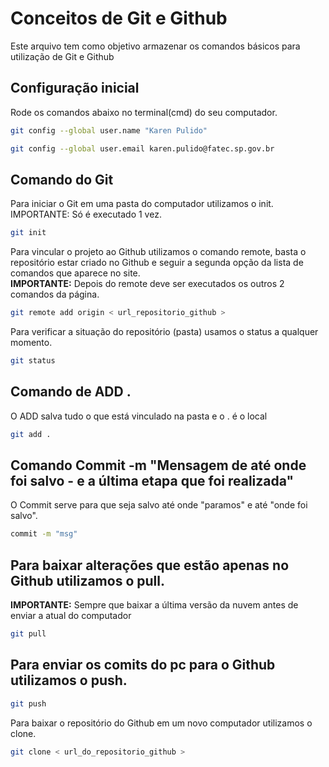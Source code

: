 # Conceitos de Git e Github
Este arquivo tem como objetivo armazenar os comandos básicos para utilização de Git e Github

## Configuração inicial 
Rode os comandos abaixo no terminal(cmd) do seu computador.
```bash
git config --global user.name "Karen Pulido"

git config --global user.email karen.pulido@fatec.sp.gov.br
```

## Comando do Git
Para iniciar o Git em uma pasta do computador utilizamos o init.
IMPORTANTE: Só é executado 1 vez.
```bash
git init
```

Para vincular o projeto ao Github utilizamos o comando remote, basta o repositório estar criado no Github e seguir a segunda opção da lista de comandos que aparece no site.<br>
**IMPORTANTE:** Depois do remote deve ser executados os outros 2 comandos da página.
```bash
git remote add origin < url_repositorio_github >
```


Para verificar a situação do repositório (pasta) usamos o status a qualquer momento.
```bash
git status
```

## Comando de ADD .
O ADD salva tudo o que está vinculado na pasta e o . é o local
```bash
git add .
``` 

## Comando Commit -m "Mensagem de até onde foi salvo - e a última etapa que foi realizada"
O Commit serve para que seja salvo até onde "paramos" e até "onde foi salvo".
```bash
commit -m "msg"
```

## Para baixar alterações que estão apenas no Github utilizamos o pull.<br>
**IMPORTANTE:** Sempre que baixar a última versão da nuvem antes de enviar a atual do computador
```bash
git pull
```

## Para enviar os comits do pc para o Github utilizamos o push.
```bash
git push
```
Para baixar o repositório do Github em um novo computador utilizamos o clone.
```bash
git clone < url_do_repositorio_github >
```

